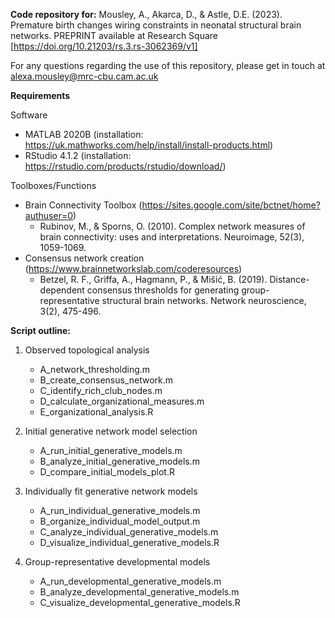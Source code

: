 **Code repository for:**
Mousley, A., Akarca, D., & Astle, D.E. (2023). Premature birth changes wiring constraints in neonatal structural brain networks. PREPRINT available at Research Square [https://doi.org/10.21203/rs.3.rs-3062369/v1]

For any questions regarding the use of this repository, please get in touch at alexa.mousley@mrc-cbu.cam.ac.uk

**Requirements**

Software
* MATLAB 2020B (installation: https://uk.mathworks.com/help/install/install-products.html)
* RStudio 4.1.2 (installation: https://rstudio.com/products/rstudio/download/)

Toolboxes/Functions
* Brain Connectivity Toolbox (https://sites.google.com/site/bctnet/home?authuser=0)
	- Rubinov, M., & Sporns, O. (2010). Complex network measures of brain connectivity: uses and interpretations. Neuroimage, 52(3), 1059-1069.
* Consensus network creation (https://www.brainnetworkslab.com/coderesources)
	- Betzel, R. F., Griffa, A., Hagmann, P., & Mišić, B. (2019). Distance-dependent consensus thresholds for generating group-representative structural brain networks. Network neuroscience, 3(2), 475-496.

**Script outline:**
1) Observed topological analysis
	- A_network_thresholding.m
	- B_create_consensus_network.m
	- C_identify_rich_club_nodes.m
	- D_calculate_organizational_measures.m
	- E_organizational_analysis.R  

3) Initial generative network model selection 
	- A_run_initial_generative_models.m
	- B_analyze_initial_generative_models.m  
	- D_compare_initial_models_plot.R

4) Individually fit generative network models 
	- A_run_individual_generative_models.m
	- B_organize_individual_model_output.m 
	- C_analyze_individual_generative_models.m 
	- D_visualize_individual_generative_models.R 

5) Group-representative developmental models 
	- A_run_developmental_generative_models.m
	- B_analyze_developmental_generative_models.m 
	- C_visualize_developmental_generative_models.R 

